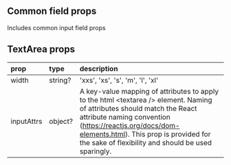 ## Common field props

Includes common input field props

## TextArea props

| prop         | type          | description                                   |
|:-------------|:--------------|:----------------------------------------------|
| width | string? | 'xxs', 'xs', 's', 'm', 'l', 'xl' |
| inputAttrs | object? | A key-value mapping of attributes to apply to the html \<textarea \/\> element. Naming of attributes should match the React attribute naming convention (https://reactjs.org/docs/dom-elements.html). This prop is provided for the sake of flexibility and should be used sparingly. |